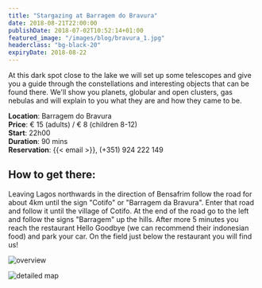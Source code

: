 ```yaml
---
title: "Stargazing at Barragem do Bravura"
date: 2018-08-21T22:00:00
publishDate: 2018-07-02T10:52:14+01:00
featured_image: "/images/blog/bravura_1.jpg"
headerclass: "bg-black-20"
expiryDate: 2018-08-22
---
```


At this dark spot close to the lake we will set up some telescopes and give you a guide through the constellations and interesting objects that can be found there.
We'll show you planets, globular and open clusters, gas nebulas and will explain to you what they are and how they came to be.

<!--more-->


__Location__: Barragem do Bravura\
__Price__: &euro; 15 (adults) / &euro; 8 (children 8-12)\
__Start__: 22h00\
__Duration__: 90 mins\
__Reservation__: {{< email >}}, (+351) 924 222 149

## How to get there:

Leaving Lagos northwards in the direction of Bensafrim follow the road for about 4km until the sign "Cotifo" or "Barragem da Bravura".
Enter that road and follow it until the village of Cotifo.
At the end of the road go to the left and follow the signs "Barragem" up the hills.
After more 5 minutes you reach the restaurant Hello Goodbye (we can recommend their indonesian food) and park your car. On the field just below the restaurant you will find us!

![overview](../../images/blog/bravura-large.png)



![detailed map](../../images/blog/bravura-detail.png)
